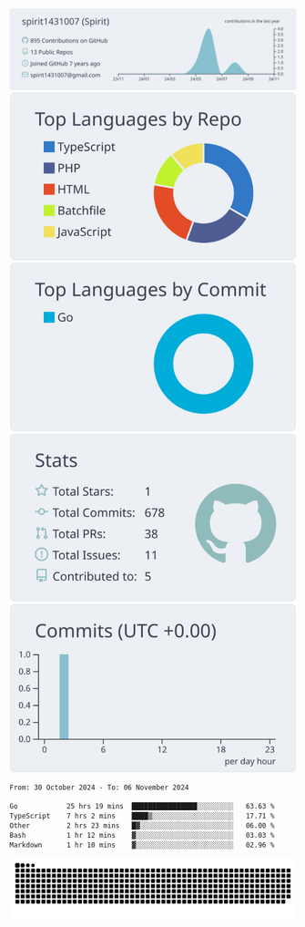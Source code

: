 [![](https://raw.githubusercontent.com/spirit1431007/spirit1431007/master/profile-summary-card-output/nord_bright/0-profile-details.svg)](https://git.io/spiritx)
[![](https://raw.githubusercontent.com/spirit1431007/spirit1431007/master/profile-summary-card-output/nord_bright/1-repos-per-language.svg)](https://git.io/spiritx) [![](https://raw.githubusercontent.com/spirit1431007/spirit1431007/master/profile-summary-card-output/nord_bright/2-most-commit-language.svg)](https://git.io/spiritx)
[![](https://raw.githubusercontent.com/spirit1431007/spirit1431007/master/profile-summary-card-output/nord_bright/3-stats.svg)](https://git.io/spiritx) [![](https://raw.githubusercontent.com/spirit1431007/spirit1431007/master/profile-summary-card-output/nord_bright/4-productive-time.svg)](https://git.io/spiritx)

<!--START_SECTION:waka-->

```txt
From: 30 October 2024 - To: 06 November 2024

Go            25 hrs 19 mins  ████████████████░░░░░░░░░   63.63 %
TypeScript    7 hrs 2 mins    ████▒░░░░░░░░░░░░░░░░░░░░   17.71 %
Other         2 hrs 23 mins   █▓░░░░░░░░░░░░░░░░░░░░░░░   06.00 %
Bash          1 hr 12 mins    ▓░░░░░░░░░░░░░░░░░░░░░░░░   03.03 %
Markdown      1 hr 10 mins    ▓░░░░░░░░░░░░░░░░░░░░░░░░   02.96 %
```

<!--END_SECTION:waka-->

![contribution](https://github.com/spirit1431007/spirit1431007/blob/output/github-contribution-grid-snake.svg)
